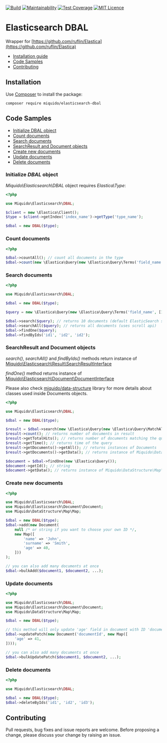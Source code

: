 [![Build](https://travis-ci.org/miquido/elasticsearch-dbal.svg?branch=master)](https://travis-ci.org/miquido/elasticsearch-dbal)
[![Maintainability](https://api.codeclimate.com/v1/badges/608064935172a46d839a/maintainability)](https://codeclimate.com/github/miquido/elasticsearch-dbal/maintainability)
[![Test Coverage](https://api.codeclimate.com/v1/badges/608064935172a46d839a/test_coverage)](https://codeclimate.com/github/miquido/elasticsearch-dbal/test_coverage)
[![MIT Licence](https://badges.frapsoft.com/os/mit/mit.svg?v=103)](https://opensource.org/licenses/mit-license.php)

# Elasticsearch DBAL

Wrapper for [https://github.com/ruflin/Elastica](https://github.com/ruflin/Elastica)

- [Installation guide](#installation)
- [Code Samples](#code-samples)
- [Contributing](#contributing)

## Installation 
Use [Composer](https://getcomposer.org) to install the package:

```shell
composer require miquido/elasticsearch-dbal
```

## Code Samples
- [Initialize DBAL object](#initialize-dbal-object)
- [Count documents](#count-documents)
- [Search documents](#search-documents)
- [SearchResult and Document objects](#searchresult-and-document-objects)
- [Create new documents](#create-new-documents)
- [Update documents](#update-documents)
- [Delete documents](#delete-documents)

### Initialize *DBAL* object
*Miquido\Elasticsearch\DBAL* object requires *Elastica\Type*:
```php
<?php

use Miquido\Elasticsearch\DBAL;

$client = new \Elastica\Client();
$type = $client->getIndex('index_name')->getType('type_name');

$dbal = new DBAL($type);
```

### Count documents

```php
<?php

$dbal->countAll(); // count all documents in the type
$dbal->count(new \Elastica\Query(new \Elastica\Query\Terms('field_name', [1, 2, 3]))); // count documents matching query

```

### Search documents
```php
<?php

use Miquido\Elasticsearch\DBAL;

$dbal = new DBAL($type);

$query = new \Elastica\Query(new \Elastica\Query\Terms('field_name', [1, 2, 3]));

$dbal->search($query); // returns 10 documents (default ElasticSearch setting)
$dbal->searchAll($query); // returns all documents (uses scroll api)
$dbal->findOne($query);
$dbal->findByIds('id1', 'id2', 'id2');

```

### SearchResult and Document objects
*search()*, *searchAll()* and *findByIds()* methods return instance of [Miquido\Elasticsearch\Result\SearchResultInterface](src/Result/SearchResultInterface.php)

*findOne()* method returns instance of [Miquido\Elasticsearch\Document\DocumentInterface](src/Document/DocumentInterface.php)

Please also check [miquido/data-structure](https://github.com/miquido/data-structure) library for more details about classes used inside Documents objects.
```php
<?php

use Miquido\Elasticsearch\DBAL;

$dbal = new DBAL($type);

$result = $dbal->search(new \Elastica\Query(new \Elastica\Query\MatchAll()));
$result->count(); // returns number of documents in result
$result->getTotalHits(); // returns number of documents matching the query
$result->getTime(); // returns time of the query
$result->getDocuments()->getAll(); // returns instances of Documents 
$result->getDocuments()->getData(); // returns instance of Miquido\DataStructure\Map\MapCollectionInterface 

$document = $dbal->findOne(new \Elastica\Query());
$document->getId(); // string
$document->getData(); // returns instance of Miquido\DataStructure\Map\MapInterface  
```

### Create new documents
```php
<?php

use Miquido\Elasticsearch\DBAL;
use Miquido\Elasticsearch\Document\Document;
use Miquido\DataStructure\Map\Map;

$dbal = new DBAL($type);
$dbal->add(new Document(
    null /* or string if you want to choose your own ID */, 
    new Map([
        'name' => 'John',
        'surname' => 'Smith',
        'age' => 40,
    ]))
);

// you can also add many documents at once
$dbal->bulkAdd($document1, $document2, ...);

```
### Update documents
```php
<?php

use Miquido\Elasticsearch\DBAL;
use Miquido\Elasticsearch\Document\Document;
use Miquido\DataStructure\Map\Map;

$dbal = new DBAL($type);

// this method will only update 'age' field in document with ID 'documentId'
$dbal->updatePatch(new Document('documentId', new Map([
    'age' => 41,
])));

// you can also add many documents at once
$dbal->bulkUpdatePatch($document1, $document2, ...);
```

### Delete documents
```php
<?php

use Miquido\Elasticsearch\DBAL;

$dbal = new DBAL($type);
$dbal->deleteByIds('id1', 'id2', 'id3');
```

## Contributing

Pull requests, bug fixes and issue reports are welcome.
Before proposing a change, please discuss your change by raising an issue.

